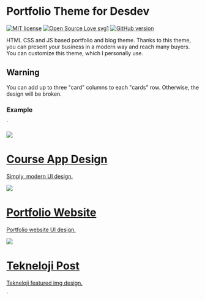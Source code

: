 # Portfolio Theme for Desdev 
[![MIT license](https://img.shields.io/badge/License-MIT-blue.svg)](https://lbesson.mit-license.org/)
[![Open Source Love svg1](https://badges.frapsoft.com/os/v1/open-source.svg?v=103)](https://github.com/ellerbrock/open-source-badges/)
[![GitHub version](https://badge.fury.io/gh/Naereen%2FStrapDown.js.svg)](https://github.com/Naereen/StrapDown.js)

HTML CSS and JS based portfolio and blog theme. Thanks to this theme, you can present your business in a modern way and reach many buyers. You can customize this theme, which I personally use.


## Warning
You can add up to three "card" columns to each "cards" row. Otherwise, the design will be broken.

### Example
` 
  <div class="cards">
            <a href="photos-designs/.." id="card-link">
                <div class="card">
                    <img src="images/.." class="card-img">
                    <div class="content">
                      <h1>Course App Design</h1>
                      <p>Simply, modern UI design.</p>
                      </div>
                </div>
            </a>
            <a href="photos-designs/.." id="card-link">
                <div class="card">
                    <img src="images/.." class="card-img">
                    <div class="content">
                      <h1>Portfolio Website</h1>
                      <p>Portfolio website UI design.</p>
                      </div>
                </div>
            </a>
            <a href="photos-designs/.." id="card-link">
                <div class="card">
                    <img src="images/.." class="card-img">
                    <div class="content">
                      <h1>Tekneloji Post</h1>
                      <p>Tekneloji featured img design.</p>
                      </div>
                </div>
            </a>
        </div>
`
